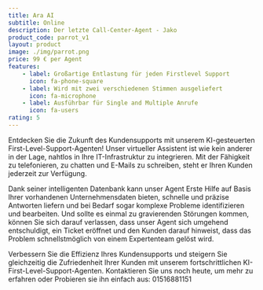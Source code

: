 ```yaml
---
title: Ara AI
subtitle: Online 
description: Der letzte Call-Center-Agent - Jako
product_code: parrot_v1
layout: product
image: ./img/parrot.png
price: 99 € per Agent
features:
    - label: Großartige Entlastung für jeden Firstlevel Support
      icon: fa-phone-square
    - label: Wird mit zwei verschiedenen Stimmen ausgeliefert
      icon: fa-microphone
    - label: Ausführbar für Single and Multiple Anrufe
      icon: fa-users
rating: 5
---
```


Entdecken Sie die Zukunft des Kundensupports mit unserem KI-gesteuerten First-Level-Support-Agenten! Unser virtueller Assistent ist wie kein anderer in der Lage, nahtlos in Ihre IT-Infrastruktur zu integrieren. Mit der Fähigkeit zu telefonieren, zu chatten und E-Mails zu schreiben, steht er Ihren Kunden jederzeit zur Verfügung.

Dank seiner intelligenten Datenbank kann unser Agent Erste Hilfe auf Basis Ihrer vorhandenen Unternehmensdaten bieten, schnelle und präzise Antworten liefern und bei Bedarf sogar komplexe Probleme identifizieren und bearbeiten. Und sollte es einmal zu gravierenden Störungen kommen, können Sie sich darauf verlassen, dass unser Agent sich umgehend entschuldigt, ein Ticket eröffnet und den Kunden darauf hinweist, dass das Problem schnellstmöglich von einem Expertenteam gelöst wird.

Verbessern Sie die Effizienz Ihres Kundensupports und steigern Sie gleichzeitig die Zufriedenheit Ihrer Kunden mit unserem fortschrittlichen KI-First-Level-Support-Agenten. Kontaktieren Sie uns noch heute, um mehr zu erfahren oder Probieren sie ihn einfach aus: 01516881151